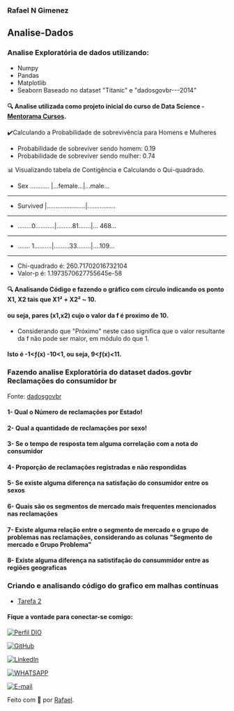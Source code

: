 
### Rafael N Gimenez

## Analise-Dados
### Analise Exploratória de dados utilizando:
- Numpy
- Pandas
- Matplotlib 
- Seaborn
Baseado no dataset "Titanic" e  "dadosgovbr---2014"
#### 🔍 Analise utilizada como projeto inicial do curso de Data Science - [Mentorama Cursos](https://go.mentorama.com.br/path-player?courseid=data-scientist-start&unit=5fbe5b74be2e447afe7b52caUnit).

✔️Calculando a Probabilidade de sobrevivência para Homens e Mulheres
- Probabilidade de sobreviver sendo homem: 0.19
- Probabilidade de sobreviver sendo mulher: 0.74

📊 Visualizando tabela de Contigência e Calculando o Qui-quadrado.
- Sex     ........... |...female...|...male...
_____________________________
- Survived |......................|................    
_____________________________
- ........0...........|.........81.......|... 468...
_____________________________
- ....... 1..........|.........33........|....109...
_____________________________

- Chi-quadrado é: 260.71702016732104
- Valor-p é: 1.1973570627755645e-58

#### 🔍 Analisando Código e fazendo o gráfico com circulo indicando os ponto X1, X2 tais que X1² + X2² ~ 10.
#### ou seja, pares (x1,x2) cujo o valor da f é proximo de 10.

- Considerando que "Próximo" neste caso significa que o valor resultante da f não pode ser maior, em módulo do que 1.
#### Isto é -1<ƒ(x) -10<1, ou seja, 9<ƒ(x)<11.

### Fazendo analise Exploratória do dataset dados.govbr Reclamações do consumidor br
Fonte: [dadosgovbr](https://dados.gov.br/dataset/reclamacoes-do-consumidor-gov-br1)

#### 1- Qual o Número de reclamações por Estado!

#### 2- Qual a quantidade de reclamações por sexo!

#### 3- Se o tempo de resposta tem alguma correlação com a nota do consumidor

#### 4- Proporção de reclamações registradas e não respondidas

#### 5- Se existe alguma diferença na satisfação do consumidor entre os sexos

#### 6- Quais são os segmentos de mercado mais frequentes mencionados nas reclamações

#### 7- Existe alguma relação entre o segmento de mercado e o grupo de problemas nas reclamações, considerando as colunas "Segmento de mercado e Grupo Problema"

#### 8- Existe alguma diferença na satistifação do consummidor entre as regiões geograficas

### Criando e analisando código do grafico em malhas contínuas
- [Tarefa 2](https://github.com/Gimenez10/Analise-Dados/blob/main/Tarefa%202%20-%20Modulo6.ipynb)

#### Fique a vontade para conectar-se comigo:
[![Perfil DIO](https://img.shields.io/badge/-Meu%20Perfil%20na%20DIO-30A3DC?style=for-the-badge)](https://web.dio.me/users/rapha_gimenez?tab=ski)

[![GitHub](https://img.shields.io/badge/GitHub-000?style=for-the-badge&logo=github&logoColor=30A3DC)](https://github.com/Gimenez10)
     
[![LinkedIn](https://img.shields.io/badge/LinkedIn-0077B5?style=for-the-badge&logo=linkedin&logoColor=white)](https://www.linkedin.com/in/rafaelgimenez1/)

[![WHATSAPP](https://img.shields.io/badge/WhatsApp-25D366?style=for-the-badge&logo=whatsapp&logoColor=white)](https://wa.me/+5519983602056)

[![E-mail](https://img.shields.io/badge/Gmail-D14836?style=for-the-badge&logo=gmail&logoColor=white)](mailto:rapha.gimenez@gmail.com)



Feito com 💙 por [Rafael](https://web.dio.me/users/rapha_gimenez). 
